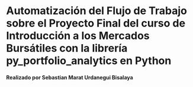 # Automatización del Flujo de Trabajo sobre el Proyecto Final del curso de Introducción a los Mercados Bursátiles con la librería py_portfolio_analytics en Python
#### **Realizado por Sebastian Marat Urdanegui Bisalaya**
